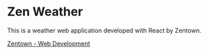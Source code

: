 # Zen Weather

This is a weather web application developed with React by Zentown.

[Zentown - Web Development](https://zentown.dev)